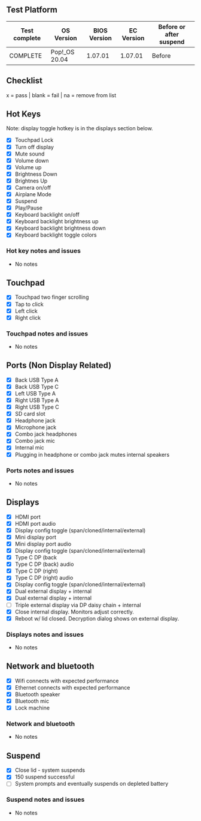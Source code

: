 ## Test Platform

| Test complete | OS Version    | BIOS Version | EC Version | Before or after suspend |
| ------------- | ------------- | ------------ | ---------- | ----------------------- |
| COMPLETE      | Pop!\_OS 20.04 | 1.07.01     | 1.07.01    | Before                  |

## Checklist
x = pass | blank = fail | na = remove from list

## Hot Keys

Note: display toggle hotkey is in the displays section below.

- [X] Touchpad Lock
- [X] Turn off display
- [X] Mute sound
- [X] Volume down
- [X] Volume up
- [X] Brightness Down
- [X] Brightnes Up
- [X] Camera on/off
- [X] Airplane Mode
- [X] Suspend
- [X] Play/Pause
- [X] Keyboard backlight on/off
- [X] Keyboard backlight brightness up
- [X] Keyboard backlight brightness down
- [X] Keyboard backlight toggle colors

### Hot key notes and issues

- No notes

## Touchpad

- [X] Touchpad two finger scrolling
- [X] Tap to click
- [X] Left click
- [X] Right click

### Touchpad notes and issues

- No notes

## Ports (Non Display Related)

- [X] Back USB Type A
- [X] Back USB Type C
- [X] Left USB Type A
- [X] Right USB Type A
- [X] Right USB Type C
- [X] SD card slot
- [X] Headphone jack
- [X] Microphone jack
- [X] Combo jack headphones
- [X] Combo jack mic
- [X] Internal mic
- [X] Plugging in headphone or combo jack mutes internal speakers

### Ports notes and issues

- No notes

## Displays

- [X] HDMI port
- [X] HDMI port audio
- [X] Display config toggle (span/cloned/internal/external)
- [X] Mini display port
- [X] Mini display port audio
- [X] Display config toggle (span/cloned/internal/external)
- [X] Type C DP (back
- [X] Type C DP (back) audio
- [X] Type C DP (right)
- [X] Type C DP (right) audio
- [X] Display config toggle (span/cloned/internal/external)
- [X] Dual external display + internal
- [X] Dual external display + internal
- [ ] Triple external display via DP daisy chain + internal
- [X] Close internal display. Monitors adjust correctly.
- [X] Reboot w/ lid closed. Decryption dialog shows on external display.

### Displays notes and issues

- No notes

## Network and bluetooth

- [X] Wifi connects with expected performance
- [X] Ethernet connects with expected performance
- [X] Bluetooth speaker
- [X] Bluetooth mic
- [X] Lock machine

### Network and bluetooth

- No notes

## Suspend

- [X] Close lid - system suspends
- [X] 150 suspend successful
- [ ] System prompts and eventually suspends on depleted battery

### Suspend notes and issues

- No notes
